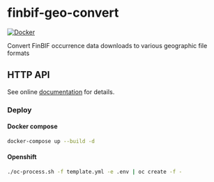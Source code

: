 # finbif-geo-convert

[![Docker](https://github.com/luomus/finbif-geo-convert/actions/workflows/docker-publish.yml/badge.svg)](https://github.com/luomus/finbif-geo-convert/actions/workflows/docker-publish.yml)

Convert FinBIF occurrence data downloads to various geographic file formats

## HTTP API

See online [documentation](https://fgc.rahtiapp.fi/__docs__/) for details.

### Deploy

#### Docker compose

```bash
docker-compose up --build -d
```

#### Openshift

```bash
./oc-process.sh -f template.yml -e .env | oc create -f -
```
